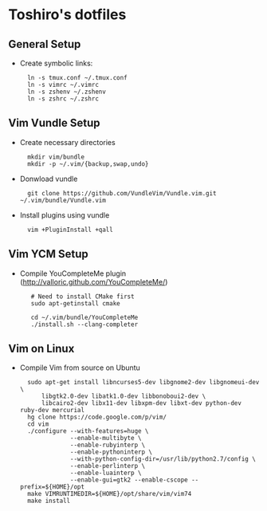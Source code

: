 Toshiro's dotfiles
==================

General Setup
-------------

* Create symbolic links:

        ln -s tmux.conf ~/.tmux.conf
        ln -s vimrc ~/.vimrc
        ln -s zshenv ~/.zshenv
        ln -s zshrc ~/.zshrc

Vim Vundle Setup
----------------

* Create necessary directories

        mkdir vim/bundle
        mkdir -p ~/.vim/{backup,swap,undo}

* Donwload vundle

        git clone https://github.com/VundleVim/Vundle.vim.git ~/.vim/bundle/Vundle.vim

* Install plugins using vundle

        vim +PluginInstall +qall

Vim YCM Setup
-------------

* Compile YouCompleteMe plugin (http://valloric.github.com/YouCompleteMe/)

         # Need to install CMake first
         sudo apt-getinstall cmake

         cd ~/.vim/bundle/YouCompleteMe
         ./install.sh --clang-completer

Vim on Linux
------------

* Compile Vim from source on Ubuntu

        sudo apt-get install libncurses5-dev libgnome2-dev libgnomeui-dev \
            libgtk2.0-dev libatk1.0-dev libbonoboui2-dev \
            libcairo2-dev libx11-dev libxpm-dev libxt-dev python-dev ruby-dev mercurial
        hg clone https://code.google.com/p/vim/
        cd vim
        ./configure --with-features=huge \
                    --enable-multibyte \
                    --enable-rubyinterp \
                    --enable-pythoninterp \
                    --with-python-config-dir=/usr/lib/python2.7/config \
                    --enable-perlinterp \
                    --enable-luainterp \
                    --enable-gui=gtk2 --enable-cscope --prefix=${HOME}/opt
        make VIMRUNTIMEDIR=${HOME}/opt/share/vim/vim74
        make install
